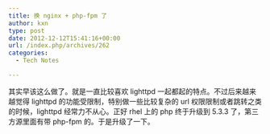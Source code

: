 ```yaml
---
title: 换 nginx + php-fpm 了
author: kxn
type: post
date: 2012-12-12T15:41:16+00:00
url: /index.php/archives/262
categories:
  - Tech Notes

---
```

其实早该这么做了。就是一直比较喜欢 lighttpd 一起都起的特点。不过后来越来越觉得 lighttpd 的功能受限制，特别做一些比较复杂的 url 权限限制或者跳转之类的时候，lighttpd 经常力不从心。正好 rhel 上的 php 终于升级到 5.3.3 了，第三方源里面有带 php-fpm 的。于是升级了一下。